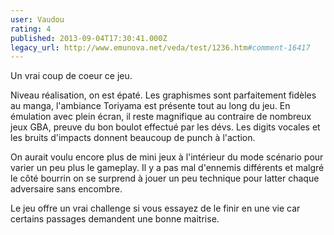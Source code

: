 ```yaml
---
user: Vaudou
rating: 4
published: 2013-09-04T17:30:41.000Z
legacy_url: http://www.emunova.net/veda/test/1236.htm#comment-16417
---
```

Un vrai coup de coeur ce jeu. 

Niveau réalisation, on est épaté. Les graphismes sont parfaitement fidèles au manga, l'ambiance Toriyama est présente tout au long du jeu. En émulation avec plein écran, il reste magnifique au contraire de nombreux jeux GBA, preuve du bon boulot effectué par les dévs. Les digits vocales et les bruits d'impacts donnent beaucoup de punch à l'action.

On aurait voulu encore plus de mini jeux à l'intérieur du mode scénario pour varier un peu plus le gameplay. Il y a pas mal d'ennemis différents et malgré le côté bourrin on se surprend à jouer un peu technique pour latter chaque adversaire sans encombre.

Le jeu offre un vrai challenge si vous essayez de le finir en une vie car certains passages demandent une bonne maitrise.